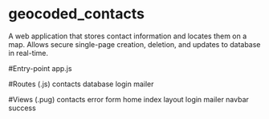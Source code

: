# geocoded_contacts
A web application that stores contact information and locates them on a map. Allows secure single-page creation, deletion, and updates to database in real-time.

#Entry-point
app.js

#Routes (.js)
contacts
database
login
mailer

#Views (.pug)
contacts
error
form
home
index
layout
login
mailer
navbar
success
